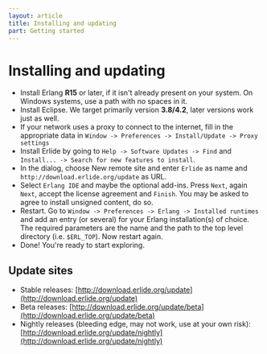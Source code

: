 ```yaml
---
layout: article
title: Installing and updating
part: Getting started
---
```


# Installing and updating

* Install Erlang __R15__ or later, if it isn't already present on your system. On Windows systems, use a path with no spaces in it.
* Install Eclipse. We target primarily version __3.8/4.2__, later versions work just as well.
* If your network uses a proxy to connect to the internet, fill in the appropriate data in `Window -> Preferences -> Install/Update -> Proxy settings`
* Install Erlide by going to `Help -> Software Updates -> Find` and `Install... -> Search for new features to install`. 
* In the dialog, choose New remote site and enter `Erlide` as name and `http://download.erlide.org/update` as URL.
* Select `Erlang IDE` and maybe the optional add-ins. Press `Next`, again `Next`, accept the license agreement and `Finish`. You may be asked to agree to install unsigned content, do so.
* Restart. Go to `Window -> Preferences -> Erlang -> Installed runtimes` and add an entry (or several) for your Erlang installation(s) of choice. The required parameters are the name and the path to the top level directory (i.e. `$ERL_TOP`). Now restart again.
* Done! You're ready to start exploring.

## Update sites

* Stable releases: [http://download.erlide.org/update](http://download.erlide.org/update)
* Beta releases: [http://download.erlide.org/update/beta](http://download.erlide.org/update/beta)
* Nightly releases (bleeding edge, may not work, use at your own risk): [http://download.erlide.org/update/nightly](http://download.erlide.org/update/nightly)
